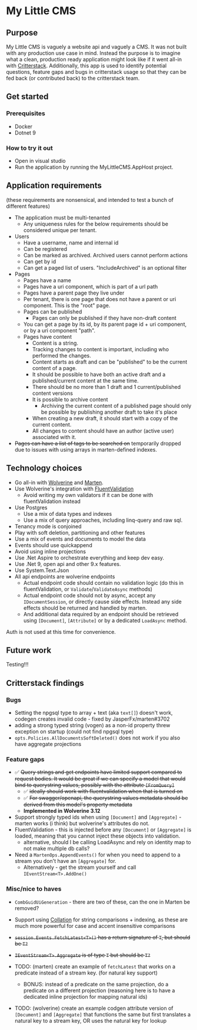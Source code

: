 # My Little CMS

## Purpose

My Little CMS is vaguely a website api and vaguely a CMS. It was not built with any production use case in mind.  Instead the purpose is to imagine what a clean, production ready application might look like if it went all-in with [Critterstack](https://jasperfx.net/).  Additionally, this app is used to identify potential questions, feature gaps and bugs in critterstack usage so that they can be fed back (or contributed back) to the critterstack team.

## Get started

### Prerequisites

- Docker
- Dotnet 9

### How to try it out

- Open in visual studio
- Run the application by running the MyLittleCMS.AppHost project.

## Application requirements

(these requirements are nonsensical, and intended to test a bunch of different features)

- The application must be multi-tenanted
  - Any uniqueness rules for the below requirements should be considered unique per tenant.
- Users 
  - Have a username, name and internal id
  - Can be registered
  - Can be marked as archived. Archived users cannot perform actions
  - Can get by id
  - Can get a paged list of users. "IncludeArchived" is an optional filter
- Pages
  - Pages have a name
  - Pages have a uri component, which is part of a url path
  - Pages have a parent page they live under
  - Per tenant, there is one page that does not have a parent or uri component. This is the "root" page.
  - Pages can be published
    - Pages can only be published if they have non-draft content
  - You can get a page by its id, by its parent page id + uri component, or by a uri component "path".
  - Pages have content
    - Content is a string.
    - Tracking changes to content is important, including who performed the changes.
    - Content starts as draft and can be "published" to be the current content of a page.
    - It should be possible to have both an active draft and a published/current content at the same time.
    - There should be no more than 1 draft and 1 current/published content versions
    - It is possible to archive content
      - Archiving the current content of a published page should only be possible by publishing another draft to take it's place
    - When creating a new draft, it should start with a copy of the current content.
    - All changes to content should have an author (active user) associated with it.
- ~~Pages can have a list of tags to be searched on~~ temporarily dropped due to issues with using arrays in marten-defined indexes.

## Technology choices

- Go all-in with [Wolverine](https://wolverinefx.net/) and [Marten](https://martendb.io/).
- Use Wolverine's integration with [FluentValidation](https://docs.fluentvalidation.net/en/latest/index.html) 
  - Avoid writing my own validators if it can be done with fluentValidation instead
- Use Postgres
  - Use a mix of data types and indexes
  - Use a mix of query approaches, including linq-query and raw sql.
- Tenancy mode is conjoined
- Play with soft deletion, partitioning and other features
- Use a mix of events and documents to model the data
- Events should use quickappend
- Avoid using inline projections
- Use .Net Aspire to orchestrate everything and keep dev easy.
- Use .Net 9, open api and other 9.x features.
- Use System.Text.Json
- All api endpoints are wolverine endpoints
  - Actual endpoint code should contain no validation logic (do this in fluentValidation, or `Validate`/`ValidateAsync` methods)
  - Actual endpoint code should not by async, accept any `IDocumentSession`, or directly cause side effects. Instead any side effects should be returned and handled by marten.
  - And additional data required by an endpoint should be retrieved using `[Document]`, `[Attribute]` or by a dedicated `LoadAsync` method.

Auth is not used at this time for convenience.

## Future work

Testing!!!

## Critterstack findings

### Bugs

- Setting the npgsql type to array + text (aka `text[]`) doesn't work, codegen creates invalid code - fixed by JasperFx/marten#3702
- adding a strong typed string (vogen) as a non-id property threw exception on startup (could not find npgsql type)
- `opts.Policies.AllDocumentsSoftDeleted()` does not work if you also have aggregate projections

### Feature gaps

- ✅ ~~Query strings and get endpoints have limited support compared to request bodies. It would be great if we can specify a model that would bind to querystring values, possibly with the attribute `[FromQuery]`~~
  - ✅ ~~ideally should work with fluentvalidation when that is turned on~~
  - ✅ ~~For swagger/openapi, the querystring values metadata should be derived from this model's property metadata~~
  - **Implemented in Wolverine 3.12**
- Support strongly typed ids when using `[Document]` and `[Aggregate]` - marten works (i think) but wolverine's attributes do not.
- FluentValidation - this is injected before any `[Document]` or `[Aggregate]` is loaded, meaning that you cannot inject these objects into validation.
  - alternative, should I be calling LoadAsync and rely on identity map to not make multiple db calls?
- Need a `MartenOps.AppendEvents()` for when you need to append to a stream you don't have an `[Aggregate]` for.
  - Alternatively - get the stream yourself and call `IEventStream<T>.AddOne()`


### Misc/nice to haves

- `CombGuidUiGeneration` - there are two of these, can the one in Marten be removed?
- Support using [Collation](https://www.postgresql.org/docs/current/collation.html) for string comparisons + indexing, as these are much more powerful for case and accent insensitive comparisons
- ~~`session.Events.FetchLatest<T>()` has a return signature of `T`, but should be `T?`~~
- ~~`IEventStream<T>.Aggregate` is of type `T` but should be `T?`~~

- TODO: (marten) create an example of `fetchLatest` that works on a predicate instead of a stream key. (for natural key support)
  - BONUS: instead of a predicate on the same projection, do a predicate on a different projection (reasoning here is to have a dedicated inline projection for mapping natural ids)
- TODO: (wolverine) create an example codgen attribute version of `[Document]` and `[Aggregate]` that functions the same but first translates a natural key to a stream key, OR uses the natural key for lookup
